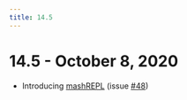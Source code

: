 ```yaml
---
title: 14.5
---
```

# 14.5 - October 8, 2020
* Introducing [mashREPL](/documentation/mashREPL) (issue [#48](https://github.com/isontheline/pro.webssh.net/issues/48))
